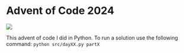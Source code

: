 # Advent of Code 2024

![](https://img.shields.io/badge/stars%20⭐-26-yellow)

This advent of code I did in Python.
To run a solution use the following command: `python src/dayXX.py partX`
